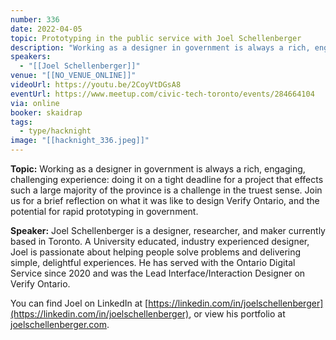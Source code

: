 ```yaml
---
number: 336
date: 2022-04-05
topic: Prototyping in the public service with Joel Schellenberger
description: "Working as a designer in government is always a rich, engaging, challenging experience: doing it on a tight deadline for a project that effects such a large majority of the province is a challenge in the truest sense. Join us for a brief reflection on what it was like to design Verify Ontario, and the potential for rapid prototyping in government."
speakers:
  - "[[Joel Schellenberger]]"
venue: "[[NO_VENUE_ONLINE]]"
videoUrl: https://youtu.be/2CoyVtDGsA8
eventUrl: https://www.meetup.com/civic-tech-toronto/events/284664104
via: online
booker: skaidrap
tags:
  - type/hacknight
image: "[[hacknight_336.jpeg]]"
---
```


**Topic:**
Working as a designer in government is always a rich, engaging, challenging experience: doing it on a tight deadline for a project that effects such a large majority of the province is a challenge in the truest sense. Join us for a brief reflection on what it was like to design Verify Ontario, and the potential for rapid prototyping in government.

**Speaker:**
Joel Schellenberger is a designer, researcher, and maker currently based in Toronto. A University educated, industry experienced designer, Joel is passionate about helping people solve problems and delivering simple, delightful experiences. He has served with the Ontario Digital Service since 2020 and was the Lead Interface/Interaction Designer on Verify Ontario.

You can find Joel on LinkedIn at [https://linkedin.com/in/joelschellenberger](https://linkedin.com/in/joelschellenberger), or view his portfolio at [joelschellenberger.com](http://joelschellenberger.com/).
